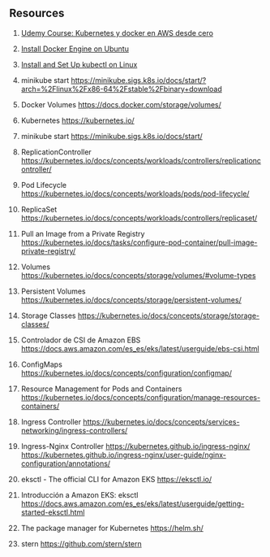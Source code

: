 ## Resources
1. [Udemy Course: Kubernetes y docker en AWS desde cero](https://www.udemy.com/course/kubernetes-y-docker-en-aws-desde-cero/)
2. [Install Docker Engine on Ubuntu](https://docs.docker.com/engine/install/ubuntu/)
3. [Install and Set Up kubectl on Linux](https://kubernetes.io/docs/tasks/tools/install-kubectl-linux/)
4. minikube start https://minikube.sigs.k8s.io/docs/start/?arch=%2Flinux%2Fx86-64%2Fstable%2Fbinary+download
5. Docker Volumes https://docs.docker.com/storage/volumes/
6. Kubernetes https://kubernetes.io/
7. minikube start https://minikube.sigs.k8s.io/docs/start/
8. ReplicationController https://kubernetes.io/docs/concepts/workloads/controllers/replicationcontroller/
9. Pod Lifecycle https://kubernetes.io/docs/concepts/workloads/pods/pod-lifecycle/
10. ReplicaSet https://kubernetes.io/docs/concepts/workloads/controllers/replicaset/
11. Pull an Image from a Private Registry https://kubernetes.io/docs/tasks/configure-pod-container/pull-image-private-registry/
12. Volumes https://kubernetes.io/docs/concepts/storage/volumes/#volume-types
13. Persistent Volumes https://kubernetes.io/docs/concepts/storage/persistent-volumes/
14. Storage Classes https://kubernetes.io/docs/concepts/storage/storage-classes/
15. Controlador de CSI de Amazon EBS https://docs.aws.amazon.com/es_es/eks/latest/userguide/ebs-csi.html
16. ConfigMaps https://kubernetes.io/docs/concepts/configuration/configmap/
17. Resource Management for Pods and Containers https://kubernetes.io/docs/concepts/configuration/manage-resources-containers/
18. Ingress Controller https://kubernetes.io/docs/concepts/services-networking/ingress-controllers/
19. Ingress-Nginx Controller https://kubernetes.github.io/ingress-nginx/ https://kubernetes.github.io/ingress-nginx/user-guide/nginx-configuration/annotations/

20. eksctl - The official CLI for Amazon EKS https://eksctl.io/
21. Introducción a Amazon EKS: eksctl https://docs.aws.amazon.com/es_es/eks/latest/userguide/getting-started-eksctl.html
22. The package manager for Kubernetes https://helm.sh/
23. stern https://github.com/stern/stern